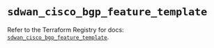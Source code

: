# `sdwan_cisco_bgp_feature_template`

Refer to the Terraform Registry for docs: [`sdwan_cisco_bgp_feature_template`](https://registry.terraform.io/providers/ciscodevnet/sdwan/0.8.0/docs/resources/cisco_bgp_feature_template).
